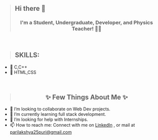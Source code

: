 > ## **Hi there 👋**
> <h3 align="center"> I'm a Student, Undergraduate, Developer, and Physics Teacher! 👩🏻 </h3>

<br>

> ## SKILLS:
* 🥇 C,C++
* 🥇 HTML,CSS

<br>


> ## <h2 align="center"> ✨ Few Things About Me ✨ </h2>

* 👯 I’m looking to collaborate on Web Dev projects.
* 🌱 I’m currently learning full stack development.
* 🤔 I’m looking for help with Internships.
* 📫 How to reach me: Connect with me on [LinkedIn](linkedin.com/in/parilakshya-puri-3339031aa) , or mail at parilakshya25puri@gmail.com


<!--
**ParilakshyaPuri/ParilakshyaPuri** is a ✨ _special_ ✨ repository because its `README.md` (this file) appears on your GitHub profile.

Here are some ideas to get you started:

- 🔭 I’m currently working on ...
- 🌱 I’m currently learning ...
- 👯 I’m looking to collaborate on ...
- 🤔 I’m looking for help with ...
- 💬 Ask me about ...
- 📫 How to reach me: ...
- 😄 Pronouns: ...
- ⚡ Fun fact: ...
-->
